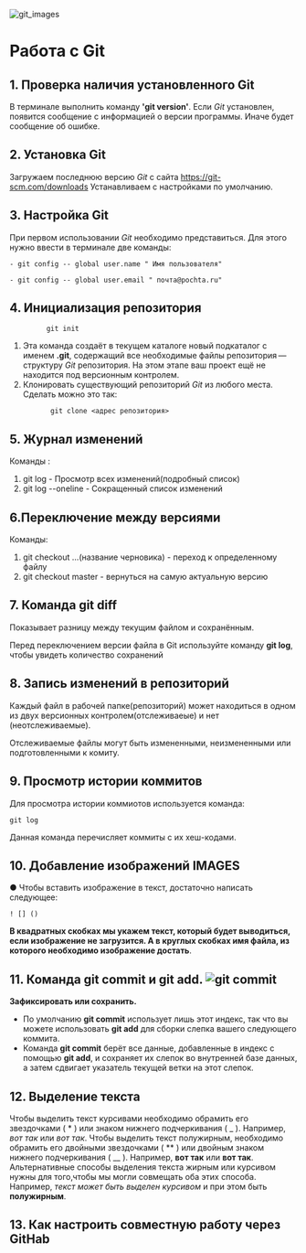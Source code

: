  ![git_images](git_images.png)

 # Работа с Git 

## 1. Проверка наличия  установленного Git

В терминале выполнить команду __'git version'__. 
Если *Git* установлен, появится сообщение с информацией о версии программы. Иначе будет сообщение об ошибке.

## 2. Установка Git
Загружаем последнюю версию *Git* с сайта https://git-scm.com/downloads
 Устанавливаем с настройками по умолчанию.

 ## 3. Настройка Git
 При первом использовании *Git*  необходимо представиться. Для этого нужно ввести в терминале две команды:
 ```
 - git config -- global user.name " Имя пользователя"
 
 - git config -- global user.email " почта@pochta.ru"
 ```
 ## 4. Инициализация репозитория
 ```
          git init
 
 ```
 1. Эта команда создаёт в текущем каталоге новый подкаталог с именем __.git__, содержащий все необходимые файлы репозитория — структуру *Git* репозитория. На этом этапе ваш проект ещё не находится под версионным контролем.
 2. Клонировать существующий репозиторий *Git* из любого места. Сделать можно это так:
 ```
           git clone <адрес репозитория>
```
 ## 5. Журнал изменений
  Команды :
  1. git log - Просмотр всех изменений(подробный список)
  2. git log --oneline    - Сокращенный список изменений

## 6.Переключение между версиями
Команды:
1. git checkout ...(название черновика) - переход к определенному файлу
2. git checkout master   - вернуться на самую актуальную версию

 ## 7. Команда git diff
 Показывает разницу между текущим файлом
и сохранённым.

Перед переключением версии файла в Git
используйте команду __git log__, чтобы увидеть
количество сохранений

## 8. Запись изменений в репозиторий

 Каждый файл в рабочей папке(репозиторий) может находиться в одном из двух версионных  контролем(отслеживаеые) и нет (неотслеживаемые).

 Отслеживаемые файлы могут быть измененными, неизмененными или подготовленными к комиту.

## 9. Просмотр истории коммитов

Для просмотра истории коммиотов используется команда:
```
git log
```
Данная команда перечисляет коммиты с их хеш-кодами.

## 10. Добавление изображений IMAGES

● Чтобы вставить изображение в текст, достаточно написать следующее:
```
! [] ()
```
__В квадратных скобках мы укажем текст, который будет выводиться, если изображение не загрузится. А в круглых скобках имя файла, из которого необходимо изображение достать__.


## 11. Команда git commit и git add. ![git commit](git_commit_images.jpg)
**Зафиксировать или сохранить.**
- По умолчанию __git commit__ использует лишь этот индекс, так что вы можете использовать __git add__ 
для сборки слепка вашего следующего коммита.
- Команда __git commit__ берёт все данные, добавленные в индекс с помощью __git add__, и сохраняет их слепок во внутренней базе данных, а затем сдвигает указатель текущей ветки на этот слепок.

## 12. Выделение текста
Чтобы выделить текст курсивами необходимо обрамить его звездочками ( * ) или знаком нижнего подчеркивания ( _ ). Например, *вот так* или _вот так_.
Чтобы выделить текст полужирным, необходимо обрамить его двойными звездочками ( ** ) или двойным знаком нижнего подчеркивания ( __ ). Например, **вот так** или __вот так__.
Альтернативные способы выделения текста жирным или курсивом нужны для того,чтобы мы могли совмещать оба этих способа. Например, _текст может быть выделен курсивом_ и при этом быть **полужирным**.

## 13. Как настроить совместную работу через GitHab





 